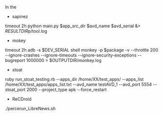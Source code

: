 In the


- sapinez

timeout 2h python main.py $app_src_dir $avd_name $avd_serial &> $RESULTDIR$p/tool.log

- mokey

timeout 2h adb -s $DEV_SERIAL shell monkey -p $package -v --throttle 200 --ignore-crashes --ignore-timeouts --ignore-security-exceptions --bugreport 1000000 > $OUTPUTDIR/monkey.log

- stoat

ruby run_stoat_testing.rb --apps_dir /home/XX/test_apps/ --apps_list /home/XX/test_apps/apps_list.txt --avd_name testAVD_1 --avd_port 5554 --stoat_port 2000 --project_type apk --force_restart 

- ReCDroid

./percerun_LibreNews.sh


